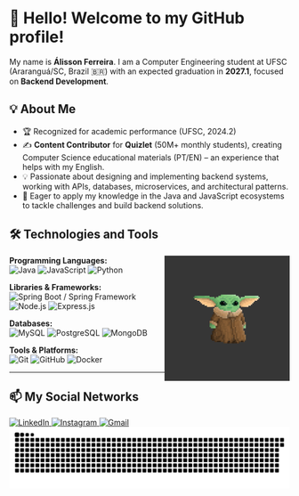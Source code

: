 # 👋 Hello! Welcome to my GitHub profile!

My name is **Álisson Ferreira**. I am a Computer Engineering student at UFSC (Araranguá/SC, Brazil 🇧🇷) with an expected graduation in **2027.1**, focused on **Backend Development**.

## 💡 About Me

- 🏆 Recognized for academic performance (UFSC, 2024.2)
- ✍️ **Content Contributor** for **Quizlet** (50M+ monthly students), creating Computer Science educational materials (PT/EN) – an experience that helps with my English.
- 💡 Passionate about designing and implementing backend systems, working with APIs, databases, microservices, and architectural patterns.
- 🚀 Eager to apply my knowledge in the Java and JavaScript ecosystems to tackle challenges and build backend solutions.

## 🛠️ Technologies and Tools

<!-- GIF - Yoda -->
<img align="right" height="225" alt="Yoda coding" src="Yoda.gif">

**Programming Languages:**  
<img src="https://cdn.jsdelivr.net/gh/devicons/devicon/icons/java/java-original-wordmark.svg" height="30" alt="Java"/>
<img src="https://cdn.jsdelivr.net/gh/devicons/devicon/icons/javascript/javascript-original.svg" height="30" alt="JavaScript"/>
<img src="https://cdn.jsdelivr.net/gh/devicons/devicon/icons/python/python-original.svg" height="30" alt="Python"/> 

**Libraries & Frameworks:**  
<img src="https://cdn.jsdelivr.net/gh/devicons/devicon/icons/spring/spring-original-wordmark.svg" height="30" alt="Spring Boot / Spring Framework"/>
<img src="https://cdn.jsdelivr.net/gh/devicons/devicon/icons/nodejs/nodejs-original-wordmark.svg" height="30" alt="Node.js"/>
<img src="https://cdn.jsdelivr.net/gh/devicons/devicon/icons/express/express-original-wordmark.svg" height="30" alt="Express.js"/>

**Databases:**  
<img src="https://cdn.jsdelivr.net/gh/devicons/devicon/icons/mysql/mysql-original-wordmark.svg" height="30" alt="MySQL"/>
<img src="https://cdn.jsdelivr.net/gh/devicons/devicon/icons/postgresql/postgresql-original-wordmark.svg" height="30" alt="PostgreSQL"/>
<img src="https://cdn.jsdelivr.net/gh/devicons/devicon/icons/mongodb/mongodb-original-wordmark.svg" height="30" alt="MongoDB"/>

**Tools & Platforms:**  
<img src="https://cdn.jsdelivr.net/gh/devicons/devicon/icons/git/git-original-wordmark.svg" height="30" alt="Git"/>
<img src="https://cdn.jsdelivr.net/gh/devicons/devicon/icons/github/github-original-wordmark.svg" height="30" alt="GitHub"/>
<img src="https://cdn.jsdelivr.net/gh/devicons/devicon/icons/docker/docker-original-wordmark.svg" height="30" alt="Docker"/>

---

## 📫 My Social Networks

<div align="left">
  <!-- LinkedIn -->
  <a href="https://www.linkedin.com/in/alisson-pereira-ferreira-45022623b/" target="_blank" rel="noopener noreferrer">
    <img src="https://img.shields.io/static/v1?message=LinkedIn&logo=linkedin&label=&color=0077B5&logoColor=white&style=for-the-badge" height="35" alt="LinkedIn"/>
  </a>
  <!-- Instagram -->
  <a href="https://www.instagram.com/alissonpef/" target="_blank" rel="noopener noreferrer">
    <img src="https://img.shields.io/static/v1?message=Instagram&logo=instagram&label=&color=E4405F&logoColor=white&style=for-the-badge" height="35" alt="Instagram"/>
  </a>
  <!-- Gmail -->
  <a href="mailto:alissonpef@gmail.com" target="_blank" rel="noopener noreferrer">
    <img src="https://img.shields.io/static/v1?message=Gmail&logo=gmail&label=&color=D14836&logoColor=white&style=for-the-badge" height="35" alt="Gmail"/>
  </a>
</div>

<!-- Animation -->
<div align="center">
  <img src="https://raw.githubusercontent.com/alissonpef/alissonpef/output/snake.svg" alt="GitHub Contributions Snake Animation" />
</div>
